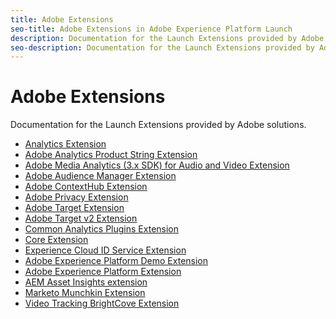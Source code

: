 ```yaml
---
title: Adobe Extensions
seo-title: Adobe Extensions in Adobe Experience Platform Launch
description: Documentation for the Launch Extensions provided by Adobe solutions
seo-description: Documentation for the Launch Extensions provided by Adobe solutions
---
```


# Adobe Extensions

Documentation for the Launch Extensions provided by Adobe solutions.

* [Analytics Extension](adobe-analytics-extension/overview.md)
* [Adobe Analytics Product String Extension](adobe-analytics-product-string-extension/overview.md)
* [Adobe Media Analytics (3.x SDK) for Audio and Video Extension](adobe-media-analytics-3x-for-audio-and-video-extension/overview.md)
* [Adobe Audience Manager Extension](adobe-audience-manager-extension.md)
* [Adobe ContextHub Extension](adobe-contexthub-extension.md)
* [Adobe Privacy Extension](adobe-privacy-extension.md)
* [Adobe Target Extension](adobe-target-extension/overview.md)
* [Adobe Target v2 Extension](adobe-target-extension-v2.md)
* [Common Analytics Plugins Extension](common-analytics-plugins-extension/common-analytics-plugins.md)
* [Core Extension](core-extension/overview.md)
* [Experience Cloud ID Service Extension](experience-cloud-id-service-extension/overview.md)
* [Adobe Experience Platform Demo Extension](adobe-experience-platform-extension.md)
* [Adobe Experience Platform Extension](aep-web-sdk/overview.md)
* [AEM Asset Insights extension](aem-asset-insights/aem-asset-insights.html)
* [Marketo Munchkin Extension](marketo-munchkin-extension/overview.md)
* [Video Tracking BrightCove Extension](video-tracking-brightcove-extension/overview.md)

<!--  previously empty parent topic. -->
